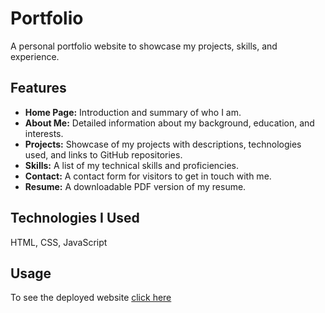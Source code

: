 # Portfolio
A personal portfolio website to showcase my projects, skills, and experience.

## Features
- **Home Page:** Introduction and summary of who I am.
- **About Me:** Detailed information about my background, education, and interests.
- **Projects:** Showcase of my projects with descriptions, technologies used, and links to GitHub repositories.
- **Skills:** A list of my technical skills and proficiencies.
- **Contact:** A contact form for visitors to get in touch with me.
- **Resume:** A downloadable PDF version of my resume.

## Technologies I Used
HTML, CSS, JavaScript

## Usage
To see the deployed website [click here](https://sara-khan26.github.io/Portfolio/)
